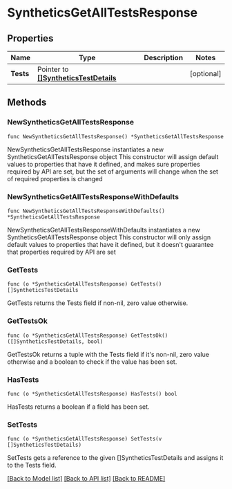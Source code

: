 # SyntheticsGetAllTestsResponse

## Properties

Name | Type | Description | Notes
------------ | ------------- | ------------- | -------------
**Tests** | Pointer to [**[]SyntheticsTestDetails**](SyntheticsTestDetails.md) |  | [optional] 

## Methods

### NewSyntheticsGetAllTestsResponse

`func NewSyntheticsGetAllTestsResponse() *SyntheticsGetAllTestsResponse`

NewSyntheticsGetAllTestsResponse instantiates a new SyntheticsGetAllTestsResponse object
This constructor will assign default values to properties that have it defined,
and makes sure properties required by API are set, but the set of arguments
will change when the set of required properties is changed

### NewSyntheticsGetAllTestsResponseWithDefaults

`func NewSyntheticsGetAllTestsResponseWithDefaults() *SyntheticsGetAllTestsResponse`

NewSyntheticsGetAllTestsResponseWithDefaults instantiates a new SyntheticsGetAllTestsResponse object
This constructor will only assign default values to properties that have it defined,
but it doesn't guarantee that properties required by API are set

### GetTests

`func (o *SyntheticsGetAllTestsResponse) GetTests() []SyntheticsTestDetails`

GetTests returns the Tests field if non-nil, zero value otherwise.

### GetTestsOk

`func (o *SyntheticsGetAllTestsResponse) GetTestsOk() ([]SyntheticsTestDetails, bool)`

GetTestsOk returns a tuple with the Tests field if it's non-nil, zero value otherwise
and a boolean to check if the value has been set.

### HasTests

`func (o *SyntheticsGetAllTestsResponse) HasTests() bool`

HasTests returns a boolean if a field has been set.

### SetTests

`func (o *SyntheticsGetAllTestsResponse) SetTests(v []SyntheticsTestDetails)`

SetTests gets a reference to the given []SyntheticsTestDetails and assigns it to the Tests field.


[[Back to Model list]](../README.md#documentation-for-models) [[Back to API list]](../README.md#documentation-for-api-endpoints) [[Back to README]](../README.md)


